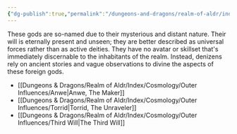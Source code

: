 ```yaml
---
{"dg-publish":true,"permalink":"/dungeons-and-dragons/realm-of-aldr/index/cosmology/outer-influences/outer-influences/"}
---
```


These gods are so-named due to their mysterious and distant nature. Their will is eternally present and unseen; they are better described as universal forces rather than as active deities. They have no avatar or skillset that's immediately discernable to the inhabitants of the realm. Instead, denizens rely on ancient stories and vague observations to divine the aspects of these foreign gods.

- [[Dungeons & Dragons/Realm of Aldr/Index/Cosmology/Outer Influences/Anwe\|Anwe, The Maker]]
- [[Dungeons & Dragons/Realm of Aldr/Index/Cosmology/Outer Influences/Torrid\|Torrid, The Unraveler]]
- [[Dungeons & Dragons/Realm of Aldr/Index/Cosmology/Outer Influences/Third Will\|The Third Will]]